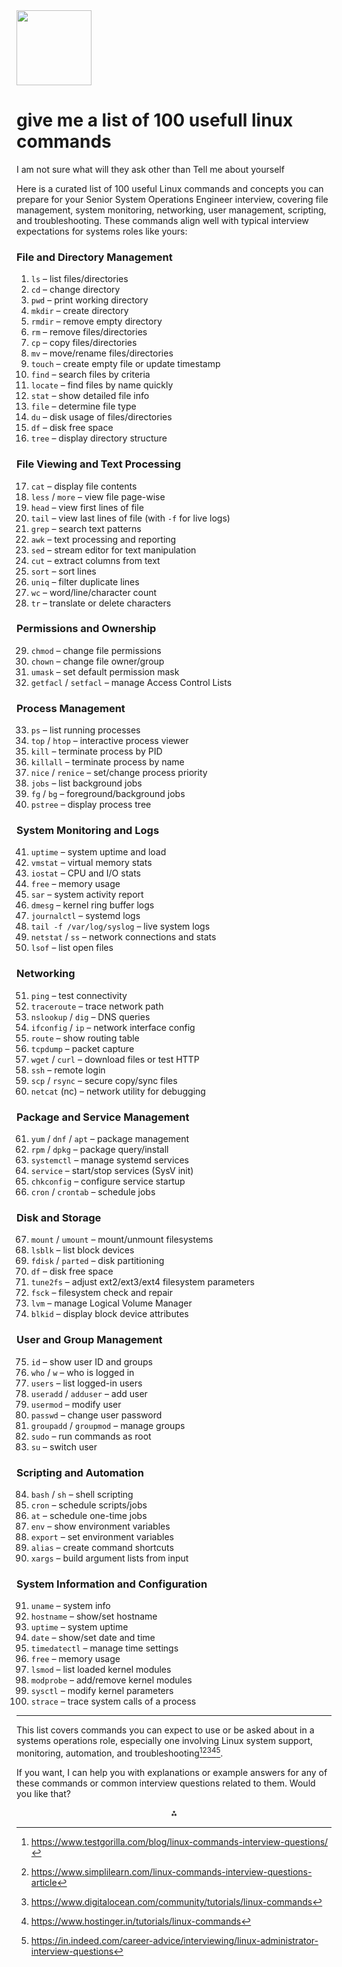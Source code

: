 <img src="https://r2cdn.perplexity.ai/pplx-full-logo-primary-dark%402x.png" class="logo" width="120"/>

# give me a list of 100 usefull linux commands

I am not sure what will they ask
other than Tell me about yourself

Here is a curated list of 100 useful Linux commands and concepts you can prepare for your Senior System Operations Engineer interview, covering file management, system monitoring, networking, user management, scripting, and troubleshooting. These commands align well with typical interview expectations for systems roles like yours:

### File and Directory Management

1. `ls` – list files/directories
2. `cd` – change directory
3. `pwd` – print working directory
4. `mkdir` – create directory
5. `rmdir` – remove empty directory
6. `rm` – remove files/directories
7. `cp` – copy files/directories
8. `mv` – move/rename files/directories
9. `touch` – create empty file or update timestamp
10. `find` – search files by criteria
11. `locate` – find files by name quickly
12. `stat` – show detailed file info
13. `file` – determine file type
14. `du` – disk usage of files/directories
15. `df` – disk free space
16. `tree` – display directory structure

### File Viewing and Text Processing

17. `cat` – display file contents
18. `less` / `more` – view file page-wise
19. `head` – view first lines of file
20. `tail` – view last lines of file (with `-f` for live logs)
21. `grep` – search text patterns
22. `awk` – text processing and reporting
23. `sed` – stream editor for text manipulation
24. `cut` – extract columns from text
25. `sort` – sort lines
26. `uniq` – filter duplicate lines
27. `wc` – word/line/character count
28. `tr` – translate or delete characters

### Permissions and Ownership

29. `chmod` – change file permissions
30. `chown` – change file owner/group
31. `umask` – set default permission mask
32. `getfacl` / `setfacl` – manage Access Control Lists

### Process Management

33. `ps` – list running processes
34. `top` / `htop` – interactive process viewer
35. `kill` – terminate process by PID
36. `killall` – terminate process by name
37. `nice` / `renice` – set/change process priority
38. `jobs` – list background jobs
39. `fg` / `bg` – foreground/background jobs
40. `pstree` – display process tree

### System Monitoring and Logs

41. `uptime` – system uptime and load
42. `vmstat` – virtual memory stats
43. `iostat` – CPU and I/O stats
44. `free` – memory usage
45. `sar` – system activity report
46. `dmesg` – kernel ring buffer logs
47. `journalctl` – systemd logs
48. `tail -f /var/log/syslog` – live system logs
49. `netstat` / `ss` – network connections and stats
50. `lsof` – list open files

### Networking

51. `ping` – test connectivity
52. `traceroute` – trace network path
53. `nslookup` / `dig` – DNS queries
54. `ifconfig` / `ip` – network interface config
55. `route` – show routing table
56. `tcpdump` – packet capture
57. `wget` / `curl` – download files or test HTTP
58. `ssh` – remote login
59. `scp` / `rsync` – secure copy/sync files
60. `netcat` (nc) – network utility for debugging

### Package and Service Management

61. `yum` / `dnf` / `apt` – package management
62. `rpm` / `dpkg` – package query/install
63. `systemctl` – manage systemd services
64. `service` – start/stop services (SysV init)
65. `chkconfig` – configure service startup
66. `cron` / `crontab` – schedule jobs

### Disk and Storage

67. `mount` / `umount` – mount/unmount filesystems
68. `lsblk` – list block devices
69. `fdisk` / `parted` – disk partitioning
70. `df` – disk free space
71. `tune2fs` – adjust ext2/ext3/ext4 filesystem parameters
72. `fsck` – filesystem check and repair
73. `lvm` – manage Logical Volume Manager
74. `blkid` – display block device attributes

### User and Group Management

75. `id` – show user ID and groups
76. `who` / `w` – who is logged in
77. `users` – list logged-in users
78. `useradd` / `adduser` – add user
79. `usermod` – modify user
80. `passwd` – change user password
81. `groupadd` / `groupmod` – manage groups
82. `sudo` – run commands as root
83. `su` – switch user

### Scripting and Automation

84. `bash` / `sh` – shell scripting
85. `cron` – schedule scripts/jobs
86. `at` – schedule one-time jobs
87. `env` – show environment variables
88. `export` – set environment variables
89. `alias` – create command shortcuts
90. `xargs` – build argument lists from input

### System Information and Configuration

91. `uname` – system info
92. `hostname` – show/set hostname
93. `uptime` – system uptime
94. `date` – show/set date and time
95. `timedatectl` – manage time settings
96. `free` – memory usage
97. `lsmod` – list loaded kernel modules
98. `modprobe` – add/remove kernel modules
99. `sysctl` – modify kernel parameters
100. `strace` – trace system calls of a process

---

This list covers commands you can expect to use or be asked about in a systems operations role, especially one involving Linux system support, monitoring, automation, and troubleshooting[^1][^2][^3][^7][^8].

If you want, I can help you with explanations or example answers for any of these commands or common interview questions related to them. Would you like that?

<div style="text-align: center">⁂</div>

[^1]: https://www.testgorilla.com/blog/linux-commands-interview-questions/

[^2]: https://www.simplilearn.com/linux-commands-interview-questions-article

[^3]: https://www.digitalocean.com/community/tutorials/linux-commands

[^4]: https://www.h2kinfosys.com/blog/linux-system-administrator-interview-questions-and-answers/

[^5]: https://www.linkedin.com/pulse/linux-interview-questions-answers-pratik-nagda-n4obc

[^6]: https://www.reddit.com/r/linuxadmin/comments/1cmw9r5/linux_engineer_interview_questions/

[^7]: https://www.hostinger.in/tutorials/linux-commands

[^8]: https://in.indeed.com/career-advice/interviewing/linux-administrator-interview-questions

